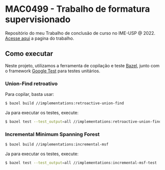 # MAC0499 - Trabalho de formatura supervisionado

Repositório do meu Trabalho de conclusão de curso no IME-USP @ 2022. [Acesse aqui](https://linux.ime.usp.br/~felipen/mac0499/) a pagina do trabalho.

## Como executar

Neste projeto, utilizamos a ferramenta de copilação e teste [Bazel](https://bazel.build/), junto com o framework [Google Test](https://github.com/google/googletest) para testes unitários.

### Union-Find retroativo

Para copilar, basta usar:

```bash
$ bazel build //implementations:retroactive-union-find
```

Ja para executar os testes, execute:

```bash
$ bazel test --test_output=all //implementations:retroactive-union-find-test
```

### Incremental Minimum Spanning Forest

```bash
$ bazel build //implementations:incremental-msf
```

Ja para executar os testes, execute:

```bash
$ bazel test --test_output=all //implementations:incremental-msf-test
```
